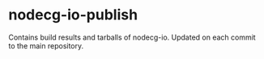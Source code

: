 # nodecg-io-publish
Contains build results and tarballs of nodecg-io. Updated on each commit to the main repository.
